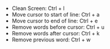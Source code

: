 

### 
- Clean Screen: Ctrl + l
- Move cursor to start of line: Ctrl + a
- Move cursor to end of line: Ctrl + e
- Remove words before cursor: Ctrl + u
- Remove words after cursor: Ctrl + k
- Remove previous word: Ctrl + w 
